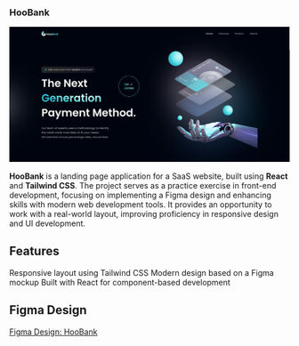 ### HooBank

![HooBank](./src/assets/HooBank.png)

**HooBank** is a landing page application for a SaaS website, built using **React** and **Tailwind CSS**. The project serves as a practice exercise in front-end development, focusing on implementing a Figma design and enhancing skills with modern web development tools. It provides an opportunity to work with a real-world layout, improving proficiency in responsive design and UI development.

## Features

Responsive layout using Tailwind CSS
Modern design based on a Figma mockup
Built with React for component-based development

## Figma Design

[Figma Design: HooBank](https://www.figma.com/design/bUGIPys15E78w9bs1l4tgS/HooBank?t=o5XMj7Y5VVuqBK1W-0)
